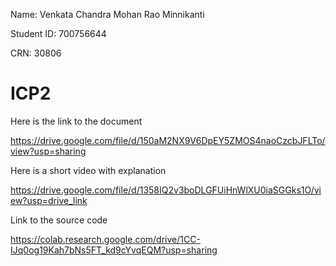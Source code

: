 Name: Venkata Chandra Mohan Rao Minnikanti

Student ID: 700756644

CRN: 30806

# ICP2

Here is the link to the document

https://drive.google.com/file/d/150aM2NX9V6DpEY5ZMOS4naoCzcbJFLTo/view?usp=sharing

Here is a short video with explanation

https://drive.google.com/file/d/1358IQ2v3boDLGFUiHnWlXU0iaSGGks1O/view?usp=drive_link

Link to the source code

https://colab.research.google.com/drive/1CC-IJq0og19Kah7bNs5FT_kd9cYvqEQM?usp=sharing
